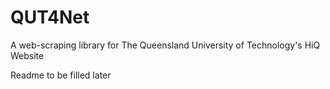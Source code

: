 # QUT4Net
A web-scraping library for The Queensland University of Technology's HiQ Website

Readme to be filled later
